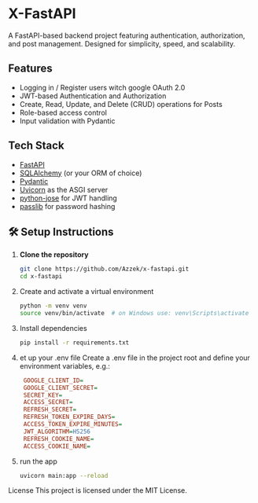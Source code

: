 # X-FastAPI

A FastAPI-based backend project featuring authentication, authorization, and post management. Designed for simplicity, speed, and scalability.

## Features

- Logging in / Register users witch google OAuth 2.0
- JWT-based Authentication and Authorization
- Create, Read, Update, and Delete (CRUD) operations for Posts
- Role-based access control
- Input validation with Pydantic

## Tech Stack

- [FastAPI](https://fastapi.tiangolo.com/)
- [SQLAlchemy](https://www.sqlalchemy.org/) (or your ORM of choice)
- [Pydantic](https://docs.pydantic.dev/)
- [Uvicorn](https://www.uvicorn.org/) as the ASGI server
- [python-jose](https://pypi.org/project/python-jose/) for JWT handling
- [passlib](https://passlib.readthedocs.io/) for password hashing

## 🛠 Setup Instructions

1. **Clone the repository**
   ```bash
   git clone https://github.com/Azzek/x-fastapi.git
   cd x-fastapi
   ```

2. Create and activate a virtual environment
   ```bash
   python -m venv venv
   source venv/bin/activate  # on Windows use: venv\Scripts\activate
   ```

3. Install dependencies
   ```bash
   pip install -r requirements.txt
   ```
4. et up your .env file
   Create a .env file in the project root and define your environment variables, e.g.:
   ```ini
    GOOGLE_CLIENT_ID=
    GOOGLE_CLIENT_SECRET=
    SECRET_KEY= 
    ACCESS_SECRET=
    REFRESH_SECRET=
    REFRESH_TOKEN_EXPIRE_DAYS=
    ACCESS_TOKEN_EXPIRE_MINUTES=
    JWT_ALGORITHM=HS256
    REFRESH_COOKIE_NAME=
    ACCESS_COOKIE_NAME=
   ```
5. run the app
   ```bash
   uvicorn main:app --reload
   ```

License
This project is licensed under the MIT License.


   

